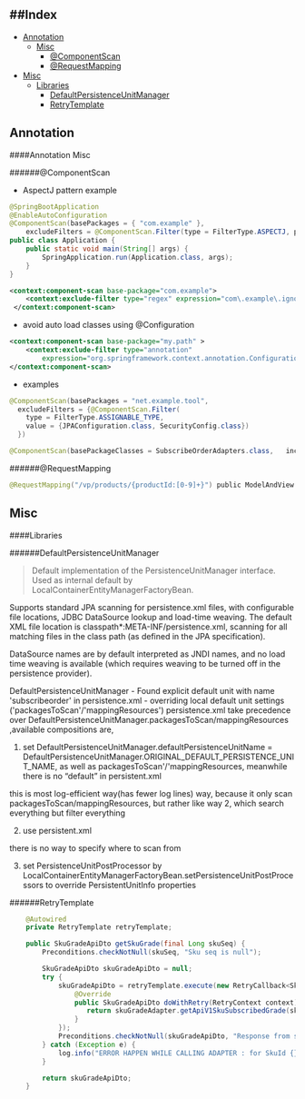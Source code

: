 
##Index
---

* [Annotation](#annotation)
    - [Misc](#annotation-misc)
        + [@ComponentScan](#componentscan)
        + [@RequestMapping](#requestmapping)
* [Misc](#misc)    
    - [Libraries](#Libraries)
        + [DefaultPersistenceUnitManager](#defaultpersistenceunitmanager)
        + [RetryTemplate](#retrytemplate)



Annotation
---
####Annotation Misc

######@ComponentScan
* AspectJ pattern example
```java
@SpringBootApplication
@EnableAutoConfiguration
@ComponentScan(basePackages = { "com.example" },
    excludeFilters = @ComponentScan.Filter(type = FilterType.ASPECTJ, pattern = "com.example.ignore.*"))
public class Application {
    public static void main(String[] args) {
        SpringApplication.run(Application.class, args);
    }
}

```

```xml
<context:component-scan base-package="com.example">
    <context:exclude-filter type="regex" expression="com\.example\.ignore\..*"/>
 </context:component-scan>
```

* avoid auto load classes using @Configuration
```xml
<context:component-scan base-package="my.path" >
    <context:exclude-filter type="annotation" 
        expression="org.springframework.context.annotation.Configuration" />        
</context:component-scan>
```


* examples
```java
@ComponentScan(basePackages = "net.example.tool",
  excludeFilters = {@ComponentScan.Filter(
    type = FilterType.ASSIGNABLE_TYPE,
    value = {JPAConfiguration.class, SecurityConfig.class})
  })

@ComponentScan(basePackageClasses = SubscribeOrderAdapters.class,   includeFilters = { @ComponentScan.Filter(type = FilterType.ANNOTATION, value = Adapter.class) }, useDefaultFilters = false)

```



######@RequestMapping
```java
@RequestMapping("/vp/products/{productId:[0-9]+}") public ModelAndView productDetail(   @PathVariable(value = "productId") Long receivedProductId )
```

Misc
---

####Libraries

######DefaultPersistenceUnitManager

>Default implementation of the PersistenceUnitManager interface. Used as internal default by LocalContainerEntityManagerFactoryBean.
>
Supports standard JPA scanning for persistence.xml files,
with configurable file locations, JDBC DataSource lookup and load-time weaving.
The default XML file location is classpath*:META-INF/persistence.xml,
scanning for all matching files in the class path (as defined in the JPA specification).
>
DataSource names are by default interpreted as JNDI names, and no load time weaving is available (which requires weaving to be turned off in the persistence provider).

DefaultPersistenceUnitManager - Found explicit default unit with name 'subscribeorder' in persistence.xml - overriding local default unit settings ('packagesToScan'/'mappingResources')
persistence.xml  take precedence over  DefaultPersistenceUnitManager.packagesToScan/mappingResources ,available compositions are, 

1. set DefaultPersistenceUnitManager.defaultPersistenceUnitName = DefaultPersistenceUnitManager.ORIGINAL_DEFAULT_PERSISTENCE_UNIT_NAME, as well as packagesToScan'/'mappingResources,  meanwhile there is no “default” in persistent.xml

this is most log-efficient way(has fewer log lines) way, because it only scan packagesToScan/mappingResources, but rather like way 2, which search everything but filter everything

2. use persistent.xml

there is no way to specify where to scan from

3. set PersistenceUnitPostProcessor by LocalContainerEntityManagerFactoryBean.setPersistenceUnitPostProcessors to override PersistentUnitInfo properties 



######RetryTemplate

```java
    @Autowired
    private RetryTemplate retryTemplate;

    public SkuGradeApiDto getSkuGrade(final Long skuSeq) {
        Preconditions.checkNotNull(skuSeq, "Sku seq is null");

        SkuGradeApiDto skuGradeApiDto = null;
        try {
            skuGradeApiDto = retryTemplate.execute(new RetryCallback<SkuGradeApiDto>() {
                @Override
                public SkuGradeApiDto doWithRetry(RetryContext context) throws Exception {
                   return skuGradeAdapter.getApiV1SkuSubscribedGrade(skuSeq);
                }
            });
            Preconditions.checkNotNull(skuGradeApiDto, "Response from skuGradeAdapter is null");
        } catch (Exception e) {
            log.info("ERROR HAPPEN WHILE CALLING ADAPTER : for SkuId {}", skuSeq, e);
        }

        return skuGradeApiDto;
    }
```


